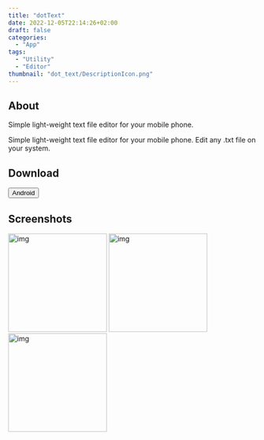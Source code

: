 ```yaml
---
title: "dotText"
date: 2022-12-05T22:14:26+02:00
draft: false
categories:
  - "App"
tags:
  - "Utility"
  - "Editor"
thumbnail: "dot_text/DescriptionIcon.png"
---
```


## About

Simple light-weight text file editor for your mobile phone.

Simple light-weight text file editor for your mobile phone. Edit any .txt file on your system.

## Download

<button onclick="location.href='https://play.google.com/store/apps/details?id=com.ShwaikaGames.TextEditor'" type="button">
        Android</button>

## Screenshots

<img src="/dot_text/Screenshot01.jpeg" alt="img" width="200"/>
<img src="/dot_text/Screenshot02.jpeg" alt="img" width="200"/>
<img src="/dot_text/Screenshot03.jpeg" alt="img" width="200"/>